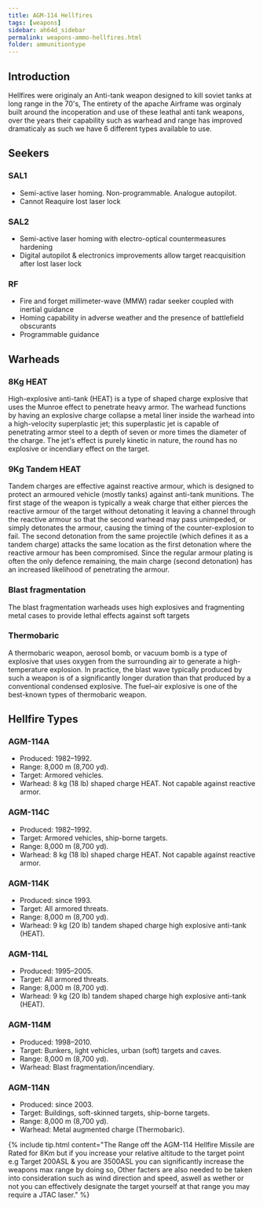 ```yaml
---
title: AGM-114 Hellfires
tags: [weapons]
sidebar: ah64d_sidebar
permalink: weapons-ammo-hellfires.html
folder: ammunitiontype
---
```



## Introduction
Hellfires were originaly an Anti-tank weapon designed to kill soviet tanks at long range in the 70's, The entirety of the apache Airframe was orginaly built around the incoperation and use of these leathal anti tank weapons, over the years their capability such as warhead and range has improved dramaticaly as such we have 6 different types available to use.

## Seekers
### SAL1
- Semi-active laser homing. Non-programmable. Analogue autopilot.
- Cannot Reaquire lost laser lock

### SAL2
- Semi-active laser homing with electro-optical countermeasures hardening
- Digital autopilot & electronics improvements allow target reacquisition after lost laser lock

### RF
- Fire and forget millimeter-wave (MMW) radar seeker coupled with inertial guidance
- Homing capability in adverse weather and the presence of battlefield obscurants
- Programmable guidance

## Warheads
### 8Kg HEAT
High-explosive anti-tank (HEAT) is a type of shaped charge explosive that uses the Munroe effect to penetrate heavy armor. The warhead functions by having an explosive charge collapse a metal liner inside the warhead into a high-velocity superplastic jet; this superplastic jet is capable of penetrating armor steel to a depth of seven or more times the diameter of the charge. The jet's effect is purely kinetic in nature, the round has no explosive or incendiary effect on the target.
### 9Kg Tandem HEAT
Tandem charges are effective against reactive armour, which is designed to protect an armoured vehicle (mostly tanks) against anti-tank munitions. The first stage of the weapon is typically a weak charge that either pierces the reactive armour of the target without detonating it leaving a channel through the reactive armour so that the second warhead may pass unimpeded, or simply detonates the armour, causing the timing of the counter-explosion to fail. The second detonation from the same projectile (which defines it as a tandem charge) attacks the same location as the first detonation where the reactive armour has been compromised. Since the regular armour plating is often the only defence remaining, the main charge (second detonation) has an increased likelihood of penetrating the armour.
### Blast fragmentation
The blast fragmentation warheads uses high explosives and fragmenting metal cases to provide lethal effects against soft targets
### Thermobaric
A thermobaric weapon, aerosol bomb, or vacuum bomb is a type of explosive that uses oxygen from the surrounding air to generate a high-temperature explosion. In practice, the blast wave typically produced by such a weapon is of a significantly longer duration than that produced by a conventional condensed explosive. The fuel–air explosive is one of the best-known types of thermobaric weapon.

## Hellfire Types

### AGM-114A
- Produced: 1982–1992.
- Range: 8,000 m (8,700 yd).
- Target: Armored vehicles.
- Warhead: 8 kg (18 lb) shaped charge HEAT. Not capable against reactive armor.

### AGM-114C
- Produced: 1982–1992.
- Target: Armored vehicles, ship-borne targets.
- Range: 8,000 m (8,700 yd).
- Warhead: 8 kg (18 lb) shaped charge HEAT. Not capable against reactive armor.

### AGM-114K
- Produced: since 1993.
- Target: All armored threats.
- Range: 8,000 m (8,700 yd).
- Warhead: 9 kg (20 lb) tandem shaped charge high explosive anti-tank (HEAT).

### AGM-114L
- Produced: 1995–2005.
- Target: All armored threats.
- Range: 8,000 m (8,700 yd).
- Warhead: 9 kg (20 lb) tandem shaped charge high explosive anti-tank (HEAT).

### AGM-114M
- Produced: 1998–2010.
- Target: Bunkers, light vehicles, urban (soft) targets and caves.
- Range: 8,000 m (8,700 yd).
- Warhead: Blast fragmentation/incendiary.

### AGM-114N
- Produced: since 2003.
- Target: Buildings, soft-skinned targets, ship-borne targets.
- Range: 8,000 m (8,700 yd).
- Warhead: Metal augmented charge (Thermobaric).

{% include tip.html content="The Range off the AGM-114 Hellfire Missile are Rated for 8Km but if you increase your relative altitude to the target point e.g Target 200ASL & you are 3500ASL you can significantly increase the weapons max range by doing so, Other facters are also needed to be taken into consideration such as wind direction and speed, aswell as wether or not you can effectively designate the target yourself at that range you may require a JTAC laser." %}